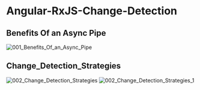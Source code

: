 # Angular-RxJS-Change-Detection

## Benefits Of an Async Pipe
![001_Benefits_Of_an_Async_Pipe](https://user-images.githubusercontent.com/30646609/61527828-f5ca1f00-aa3a-11e9-8b5f-c9b55ebee071.JPG)

## Change_Detection_Strategies
![002_Change_Detection_Strategies](https://user-images.githubusercontent.com/30646609/61527831-f662b580-aa3a-11e9-974d-5f92e37fbaf0.JPG)
![002_Change_Detection_Strategies_1](https://user-images.githubusercontent.com/30646609/61527832-f662b580-aa3a-11e9-8b51-97b24f667617.JPG)

